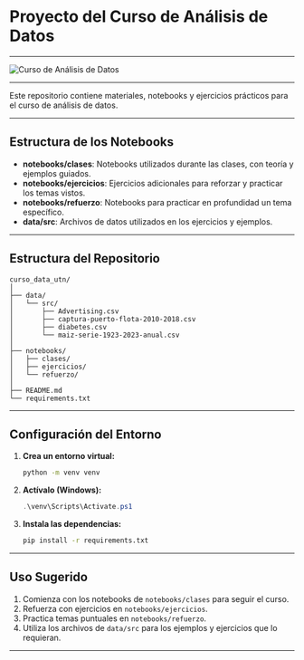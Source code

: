 # **Proyecto del Curso de Análisis de Datos**

---

![Curso de Análisis de Datos](https://curso-data-science-verdadero-6to.s3.sa-east-1.amazonaws.com/logo-curso.png)

---

Este repositorio contiene materiales, notebooks y ejercicios prácticos para el curso de análisis de datos.

---

## **Estructura de los Notebooks**

- **notebooks/clases**: Notebooks utilizados durante las clases, con teoría y ejemplos guiados.
- **notebooks/ejercicios**: Ejercicios adicionales para reforzar y practicar los temas vistos.
- **notebooks/refuerzo**: Notebooks para practicar en profundidad un tema específico.
- **data/src**: Archivos de datos utilizados en los ejercicios y ejemplos.

---

## **Estructura del Repositorio**

```
curso_data_utn/
│
├── data/
│   └── src/
│       ├── Advertising.csv
│       ├── captura-puerto-flota-2010-2018.csv
│       ├── diabetes.csv
│       └── maiz-serie-1923-2023-anual.csv
│
├── notebooks/
│   ├── clases/
│   ├── ejercicios/
│   └── refuerzo/
│
├── README.md
└── requirements.txt
```

---

## **Configuración del Entorno**

1. **Crea un entorno virtual:**
   ```bash
   python -m venv venv
   ```
2. **Actívalo (Windows):**
   ```powershell
   .\venv\Scripts\Activate.ps1
   ```
3. **Instala las dependencias:**
   ```bash
   pip install -r requirements.txt
   ```

---

## **Uso Sugerido**

1. Comienza con los notebooks de `notebooks/clases` para seguir el curso.
2. Refuerza con ejercicios en `notebooks/ejercicios`.
3. Practica temas puntuales en `notebooks/refuerzo`.
4. Utiliza los archivos de `data/src` para los ejemplos y ejercicios que lo requieran.

---
